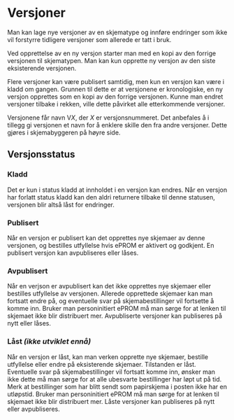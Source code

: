 # Versjoner

Man kan lage nye versjoner av en skjematype og innføre endringer som ikke vil forstyrre tidligere versjoner som allerede er tatt i bruk.

Ved opprettelse av en ny versjon starter man med en kopi av den forrige versjonen til skjematypen. Man kan kun opprette ny versjon av den siste eksisterende versjonen.

Flere versjoner kan være publisert samtidig, men kun en versjon kan være i kladd om gangen. Grunnen til dette er at versjonene er kronologiske, en ny versjon opprettes som en kopi av den forrige versjonen. Kunne man endret versjoner tilbake i rekken, ville dette påvirket alle etterkommende versjoner.

Versjonene får navn V*X*, der *X* er versjonsnummeret. Det anbefales å i tillegg gi versjonen et navn for å enklere skille den fra andre versjoner. Dette gjøres i skjemabyggeren på høyre side.

## Versjonsstatus

### Kladd

Det er kun i status kladd at innholdet i en versjon kan endres. Når en versjon har forlatt status kladd kan den aldri returnere tilbake til denne statusen, versjonen blir altså låst for endringer.

### Publisert

Når en versjon er publisert kan det opprettes nye skjemaer av denne versjonen, og bestilles utfyllelse hvis ePROM er aktivert og godkjent. En publisert versjon kan avpubliseres eller låses.

### Avpublisert

Når en verjson er avpublisert kan det ikke opprettes nye skjemaer eller bestilles utfyllelse av versjonen. Allerede opprettede skjemaer kan man fortsatt endre på, og eventuelle svar på skjemabestillinger vil fortsette å komme inn. Bruker man personinitiert ePROM må man sørge for at lenken til skjemaet ikke blir distribuert mer. Avpubliserte versjoner kan publiseres på nytt eller låses.

### Låst *(ikke utviklet ennå)*

Når en versjon er låst, kan man verken opprette nye skjemaer, bestille utfyllelse eller endre på eksisterende skjemaer. Tilstanden er låst. Eventuelle svar på skjemabestillinger vil fortsatt komme inn, ønsker man ikke dette må man sørge for at alle ubesvarte bestillinger har løpt ut på tid. Merk at bestillinger som har blitt sendt som papirskjema i posten ikke har en utløpstid. Bruker man personinitiert ePROM må man sørge for at lenken til skjemaet ikke blir distribuert mer. Låste versjoner kan publiseres på nytt eller avpubliseres.

